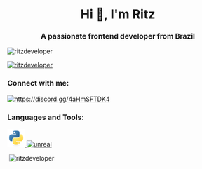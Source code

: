 <h1 align="center">Hi 👋, I'm Ritz</h1>
<h3 align="center">A passionate frontend developer from Brazil</h3>

<p align="left"> <img src="https://komarev.com/ghpvc/?username=ritzdeveloper&label=Profile%20views&color=0e75b6&style=flat" alt="ritzdeveloper" /> </p>

<p align="left"> <a href="https://github.com/ryo-ma/github-profile-trophy"><img src="https://github-profile-trophy.vercel.app/?username=ritzdeveloper" alt="ritzdeveloper" /></a> </p>

<h3 align="left">Connect with me:</h3>
<p align="left">
<a href="https://discord.gg/https://discord.gg/4aHmSFTDK4" target="blank"><img align="center" src="https://raw.githubusercontent.com/rahuldkjain/github-profile-readme-generator/master/src/images/icons/Social/discord.svg" alt="https://discord.gg/4aHmSFTDK4" height="30" width="40" /></a>
</p>

<h3 align="left">Languages and Tools:</h3>
<p align="left"> <a href="https://www.python.org" target="_blank" rel="noreferrer"> <img src="https://raw.githubusercontent.com/devicons/devicon/master/icons/python/python-original.svg" alt="python" width="40" height="40"/> </a> <a href="https://unrealengine.com/" target="_blank" rel="noreferrer"> <img src="https://raw.githubusercontent.com/kenangundogan/fontisto/036b7eca71aab1bef8e6a0518f7329f13ed62f6b/icons/svg/brand/unreal-engine.svg" alt="unreal" width="40" height="40"/> </a> </p>

<p>&nbsp;<img align="center" src="https://github-readme-stats.vercel.app/api?username=ritzdeveloper&show_icons=true&locale=en" alt="ritzdeveloper" /></p>

